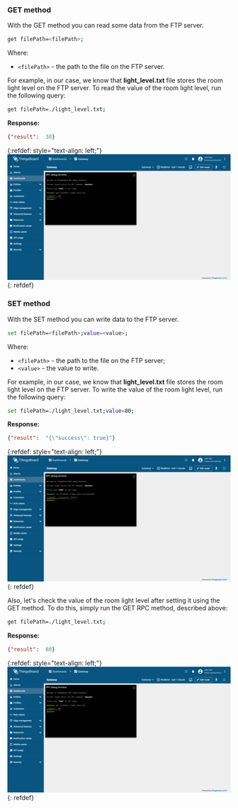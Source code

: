 ### GET method

With the GET method you can read some data from the FTP server.

```bash
get filePath=<filePath>;
```

Where:
- `<filePath>` - the path to the file on the FTP server.

For example, in our case, we know that **light_level.txt** file stores the room light level on the FTP server. 
To read the value of the room light level, run the following query:

```bash
get filePath=./light_level.txt;
```

**Response:**

```json
{"result":  30}
```

{:refdef: style="text-align: left;"}
![image](/images/gateway/get-set-connector-rpc/ftp-get-set-rpc-1.png)
{: refdef}

### SET method

With the SET method you can write data to the FTP server.

```bash
set filePath=<filePath>;value=<value>;
```

Where:
- `<filePath>` - the path to the file on the FTP server;
- `<value>` - the value to write.

For example, in our case, we know that **light_level.txt** file stores the room light level on the FTP server.
To write the value of the room light level, run the following query:

```bash
set filePath=./light_level.txt;value=80;
```

**Response:**

```json
{"result":  "{\"success\": true}"}
```

{:refdef: style="text-align: left;"}
![image](/images/gateway/get-set-connector-rpc/ftp-get-set-rpc-2.png)
{: refdef}

Also, let's check the value of the room light level after setting it using the GET method. To do this, simply 
run the GET RPC method, described above:

```bash
get filePath=./light_level.txt;
```

**Response:**

```json
{"result":  80}
```

{:refdef: style="text-align: left;"}
![image](/images/gateway/get-set-connector-rpc/ftp-get-set-rpc-3.png)
{: refdef}
